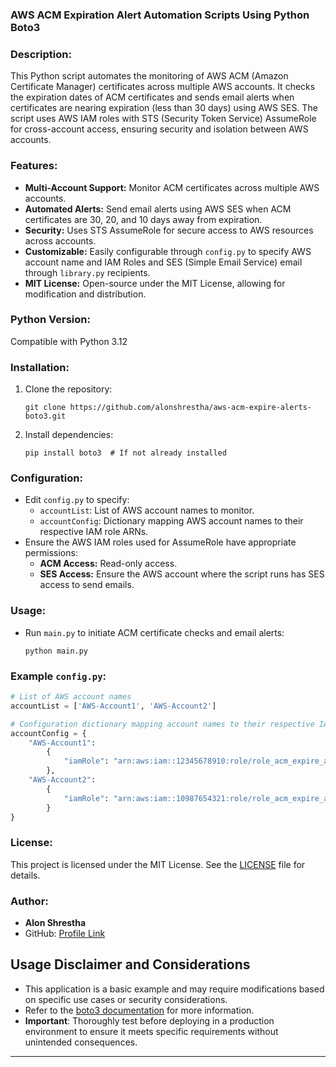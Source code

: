 ### AWS ACM Expiration Alert Automation Scripts Using Python Boto3

### Description:
This Python script automates the monitoring of AWS ACM (Amazon Certificate Manager) certificates across multiple AWS accounts. It checks the expiration dates of ACM certificates and sends email alerts when certificates are nearing expiration (less than 30 days) using AWS SES. The script uses AWS IAM roles with STS (Security Token Service) AssumeRole for cross-account access, ensuring security and isolation between AWS accounts.

### Features:
- **Multi-Account Support:** Monitor ACM certificates across multiple AWS accounts.
- **Automated Alerts:** Send email alerts using AWS SES when ACM certificates are 30, 20, and 10 days away from expiration.
- **Security:** Uses STS AssumeRole for secure access to AWS resources across accounts.
- **Customizable:** Easily configurable through `config.py` to specify AWS account name and IAM Roles and SES (Simple Email Service) email through `library.py` recipients.
- **MIT License:** Open-source under the MIT License, allowing for modification and distribution.

### Python Version:
Compatible with Python 3.12

### Installation:
1. Clone the repository:
   ```
   git clone https://github.com/alonshrestha/aws-acm-expire-alerts-boto3.git
   ```
2. Install dependencies:
   ```
   pip install boto3  # If not already installed
   ```

### Configuration:
- Edit `config.py` to specify:
  - `accountList`: List of AWS account names to monitor.
  - `accountConfig`: Dictionary mapping AWS account names to their respective IAM role ARNs.
- Ensure the AWS IAM roles used for AssumeRole have appropriate permissions:
  - **ACM Access:** Read-only access.
  - **SES Access:** Ensure the AWS account where the script runs has SES access to send emails.

### Usage:
- Run `main.py` to initiate ACM certificate checks and email alerts:
  ```
  python main.py
  ```

### Example `config.py`:
```python
# List of AWS account names
accountList = ['AWS-Account1', 'AWS-Account2']

# Configuration dictionary mapping account names to their respective IAM role ARNs
accountConfig = {
    "AWS-Account1":
        {
            "iamRole": "arn:aws:iam::12345678910:role/role_acm_expire_alerts"
        },
    "AWS-Account2":
        {
            "iamRole": "arn:aws:iam::10987654321:role/role_acm_expire_alerts"
        }
}
```

### License:
This project is licensed under the MIT License. See the [LICENSE](./LICENSE) file for details.

### Author:
- **Alon Shrestha**
- GitHub: [Profile Link](https://github.com/alonshrestha)

## Usage Disclaimer and Considerations

- This application is a basic example and may require modifications based on specific use cases or security considerations.
- Refer to the [boto3 documentation](https://boto3.amazonaws.com/v1/documentation/api/latest/index.html) for more information.
- **Important**: Thoroughly test before deploying in a production environment to ensure it meets specific requirements without unintended consequences.

---